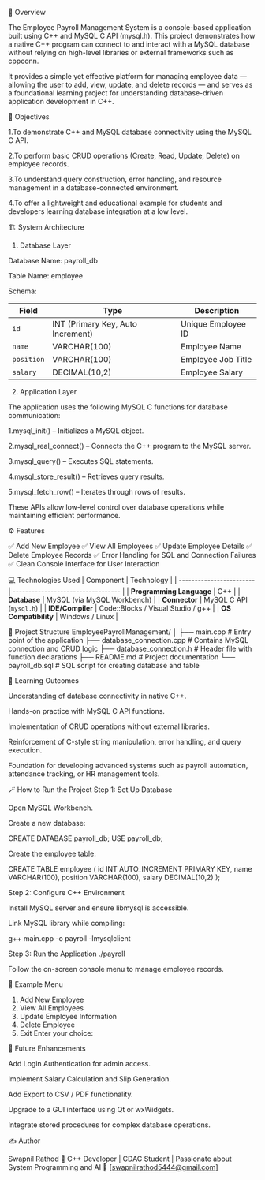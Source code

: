 🚀 Overview

The Employee Payroll Management System is a console-based application built using C++ and MySQL C API (mysql.h).
This project demonstrates how a native C++ program can connect to and interact with a MySQL database without relying on high-level libraries or external frameworks such as cppconn.

It provides a simple yet effective platform for managing employee data — allowing the user to add, view, update, and delete records — and serves as a foundational learning project for understanding database-driven application development in C++.

🎯 Objectives

1.To demonstrate C++ and MySQL database connectivity using the MySQL C API.

2.To perform basic CRUD operations (Create, Read, Update, Delete) on employee records.

3.To understand query construction, error handling, and resource management in a database-connected environment.

4.To offer a lightweight and educational example for students and developers learning database integration at a low level.

🏗️ System Architecture

1. Database Layer

Database Name: payroll_db

Table Name: employee

Schema:

| Field      | Type                              | Description        |
| ---------- | --------------------------------- | ------------------ |
| `id`       | INT (Primary Key, Auto Increment) | Unique Employee ID |
| `name`     | VARCHAR(100)                      | Employee Name      |
| `position` | VARCHAR(100)                      | Employee Job Title |
| `salary`   | DECIMAL(10,2)                     | Employee Salary    |



2. Application Layer

The application uses the following MySQL C functions for database communication:

1.mysql_init() – Initializes a MySQL object.

2.mysql_real_connect() – Connects the C++ program to the MySQL server.

3.mysql_query() – Executes SQL statements.

4.mysql_store_result() – Retrieves query results.

5.mysql_fetch_row() – Iterates through rows of results.

These APIs allow low-level control over database operations while maintaining efficient performance.

⚙️ Features

✅ Add New Employee
✅ View All Employees
✅ Update Employee Details
✅ Delete Employee Records
✅ Error Handling for SQL and Connection Failures
✅ Clean Console Interface for User Interaction

💻 Technologies Used
| Component                | Technology                         |
| ------------------------ | ---------------------------------- |
| **Programming Language** | C++                                |
| **Database**             | MySQL (via MySQL Workbench)        |
| **Connector**            | MySQL C API (`mysql.h`)            |
| **IDE/Compiler**         | Code::Blocks / Visual Studio / g++ |
| **OS Compatibility**     | Windows / Linux                    |

📂 Project Structure
EmployeePayrollManagement/
│
├── main.cpp                # Entry point of the application
├── database_connection.cpp # Contains MySQL connection and CRUD logic
├── database_connection.h   # Header file with function declarations
├── README.md               # Project documentation
└── payroll_db.sql          # SQL script for creating database and table

🧠 Learning Outcomes

Understanding of database connectivity in native C++.

Hands-on practice with MySQL C API functions.

Implementation of CRUD operations without external libraries.

Reinforcement of C-style string manipulation, error handling, and query execution.

Foundation for developing advanced systems such as payroll automation, attendance tracking, or HR management tools.

🪄 How to Run the Project
Step 1: Set Up Database

Open MySQL Workbench.

Create a new database:

CREATE DATABASE payroll_db;
USE payroll_db;


Create the employee table:

CREATE TABLE employee (
    id INT AUTO_INCREMENT PRIMARY KEY,
    name VARCHAR(100),
    position VARCHAR(100),
    salary DECIMAL(10,2)
);

Step 2: Configure C++ Environment

Install MySQL server and ensure libmysql is accessible.

Link MySQL library while compiling:

g++ main.cpp -o payroll -lmysqlclient

Step 3: Run the Application
./payroll


Follow the on-screen console menu to manage employee records.

🧩 Example Menu
1. Add New Employee
2. View All Employees
3. Update Employee Information
4. Delete Employee
5. Exit
Enter your choice:

📘 Future Enhancements

Add Login Authentication for admin access.

Implement Salary Calculation and Slip Generation.

Add Export to CSV / PDF functionality.

Upgrade to a GUI interface using Qt or wxWidgets.

Integrate stored procedures for complex database operations.

✍️ Author

Swapnil Rathod
💼 C++ Developer | CDAC Student | Passionate about System Programming and AI
📧 [swapnilrathod5444@gmail.com]
